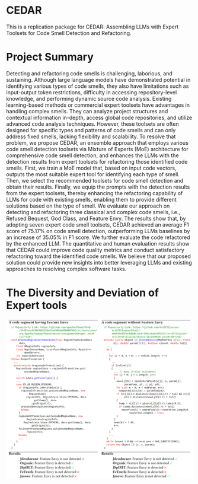 # CEDAR
This is a replication package for CEDAR: Assembling LLMs with Expert Toolsets for Code Smell Detection and Refactoring.

# Project Summary
Detecting and refactoring code smells is challenging, laborious, and sustaining. Although large language models have demonstrated potential in identifying various types of code smells, they also have limitations such as input-output token restrictions, difficulty in accessing repository-level knowledge, and performing dynamic source code analysis. Existing learning-based methods or commercial expert toolsets have advantages in handling complex smells. They can analyze project structures and contextual information in-depth, access global code repositories, and utilize advanced code analysis techniques. However, these toolsets are often designed for specific types and patterns of code smells and can only address fixed smells, lacking flexibility and scalability. To resolve that problem, we propose CEDAR, an ensemble approach that employs various code smell detection toolsets via Mixture of Experts (MoE) architecture for comprehensive code smell detection, and enhances the LLMs with the detection results from expert toolsets for refactoring those identified code smells. First, we train a MoE model that, based on input code vectors, outputs the most suitable expert tool for identifying each type of smell. Then, we select the recommended toolsets for code smell detection and obtain their results. Finally, we equip the prompts with the detection results from the expert toolsets, thereby enhancing the refactoring capability of LLMs for code with existing smells, enabling them to provide different solutions based on the type of smell. We evaluate our approach on detecting and refactoring three classical and complex code smells, i.e., Refused Bequest, God Class, and Feature Envy. The results show that, by adopting seven expert code smell toolsets, CEDAR achieved an average F1 score of 75.17% on code smell detection,
outperforming LLMs baselines by an increase of 35.05% in F1 score. We further evaluate the code refactored by the enhanced LLM. The quantitative and human evaluation results show that CEDAR could improve code quality metrics and conduct satisfactory refactoring toward the identified code smells. We believe that our proposed solution could provide new insights into better leveraging LLMs and existing approaches to resolving complex software tasks.

# The Diversity and Deviation of Expert tools
![Image text](https://github.com/CEDAR2024/CEDAR/blob/4c1521cf933d8b94f6d3a2aaa95f7aafa9fe3fd0/figure/code.png)
